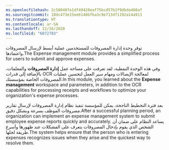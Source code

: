 ```yaml
---
ms.openlocfilehash: 2c580407e1df49428eaf75bcd57b1f9dbda460af
ms.sourcegitcommit: 18dc473e15ee6146bfba3c9e713df1192a14a911
ms.translationtype: HT
ms.contentlocale: ar-SA
ms.lasthandoff: 12/16/2020
ms.locfileid: "6072783"
---
```

<span data-ttu-id="98421-101">توفر وحدة إدارة المصروفات للمستخدمين عملية أبسط لإرسال المصروفات واعتمادها.</span><span class="sxs-lookup"><span data-stu-id="98421-101">The Expense management module provides a simplified process for users to submit and approve expenses.</span></span> 

<span data-ttu-id="98421-102">وفي هذه الوحدة النمطية، لقد تعرفت على مساحة عمل **إدارة المصروفات** والمعلمات، بالإضافة إلى قدرات OCR لمعالجة الإيصالات ومهام سير العمل لتحسين عمليات المصروفات الخاصة بمؤسستك.</span><span class="sxs-lookup"><span data-stu-id="98421-102">In this module, you learned about the **Expense management** workspace and parameters, in addition to the OCR capabilities for processing receipts and workflows to optimize your organization's expense processes.</span></span> 

<span data-ttu-id="98421-103">بعد فترة التخطيط الناجحة، يمكن للمؤسسة تنفيذ نظام إدارة المصروفات لإرسال تقارير مصروفات الموظف بسرعة وبشكل دقيق.</span><span class="sxs-lookup"><span data-stu-id="98421-103">After a successful planning period, an organization can implement an expense management system to submit employee expense reports quickly and accurately.</span></span> <span data-ttu-id="98421-104">يساعد النظام على ضمان أن الشخص الذي يقوم بإدخال المصروفات يتعرف على المشكلات عند ظهورها وأسرع طريقة لحلها.</span><span class="sxs-lookup"><span data-stu-id="98421-104">The system helps ensure that the person who is entering expenses recognizes issues when they arise and the quickest way to resolve them.</span></span>



